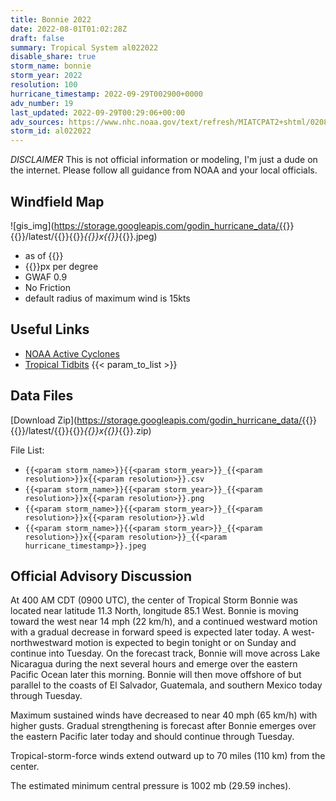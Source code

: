 ```yaml
---
title: Bonnie 2022
date: 2022-08-01T01:02:28Z
draft: false
summary: Tropical System al022022
disable_share: true
storm_name: bonnie
storm_year: 2022
resolution: 100
hurricane_timestamp: 2022-09-29T002900+0000
adv_number: 19
last_updated: 2022-09-29T00:29:06+00:00
adv_sources: https://www.nhc.noaa.gov/text/refresh/MIATCPAT2+shtml/020857.shtml;https://www.nhc.noaa.gov/refresh/graphics_at2+shtml/085756.shtml?cone
storm_id: al022022
---
```

*DISCLAIMER* This is not official information or modeling, I'm just a dude on the internet.  Please follow all guidance from NOAA and your local officials.

## Windfield Map
![gis_img](https://storage.googleapis.com/godin_hurricane_data/{{<param storm_name>}}{{<param storm_year>}}/latest/{{<param storm_name>}}{{<param storm_year>}}_{{<param resolution>}}x{{<param resolution>}}_{{<param hurricane_timestamp>}}.jpeg)

- as of {{<param last_updated>}}
- {{<param resolution>}}px per degree
- GWAF 0.9
- No Friction
- default radius of maximum wind is 15kts

## Useful Links
- [NOAA Active Cyclones](https://www.nhc.noaa.gov/)
- [Tropical Tidbits](https://www.tropicaltidbits.com/storminfo/)
{{< param_to_list >}}

## Data Files
[Download Zip](https://storage.googleapis.com/godin_hurricane_data/{{<param storm_name>}}{{<param storm_year>}}/latest/{{<param storm_name>}}{{<param storm_year>}}_{{<param resolution>}}x{{<param resolution>}}_{{<param hurricane_timestamp>}}.zip)

File List:
- `{{<param storm_name>}}{{<param storm_year>}}_{{<param resolution>}}x{{<param resolution>}}.csv`
- `{{<param storm_name>}}{{<param storm_year>}}_{{<param resolution>}}x{{<param resolution>}}.png`
- `{{<param storm_name>}}{{<param storm_year>}}_{{<param resolution>}}x{{<param resolution>}}.wld`
- `{{<param storm_name>}}{{<param storm_year>}}_{{<param resolution>}}x{{<param resolution>}}_{{<param hurricane_timestamp>}}.jpeg`


## Official Advisory Discussion
At 400 AM CDT (0900 UTC), the center of Tropical Storm Bonnie was 
located near latitude 11.3 North, longitude 85.1 West. Bonnie is 
moving toward the west near 14 mph (22 km/h), and a continued 
westward motion with a gradual decrease in forward speed is expected 
later today.  A west-northwestward motion is expected to begin 
tonight or on Sunday and continue into Tuesday.  On the forecast 
track, Bonnie will move across Lake Nicaragua during the next 
several hours and emerge over the eastern Pacific Ocean later this 
morning.  Bonnie will then move offshore of but parallel to the 
coasts of El Salvador, Guatemala, and southern Mexico today through 
Tuesday.
 
Maximum sustained winds have decreased to near 40 mph (65 km/h) with
higher gusts. Gradual strengthening is forecast after Bonnie emerges
over the eastern Pacific later today and should continue through 
Tuesday.
 
Tropical-storm-force winds extend outward up to 70 miles (110 km)
from the center.

The estimated minimum central pressure is 1002 mb (29.59 inches).